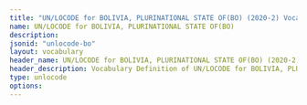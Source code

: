 ```yaml
---
title: "UN/LOCODE for BOLIVIA, PLURINATIONAL STATE OF(BO) (2020-2) Vocabulary"
name: UN/LOCODE for BOLIVIA, PLURINATIONAL STATE OF(BO) 
description: 
jsonid: "unlocode-bo"
layout: vocabulary
header_name: UN/LOCODE for BOLIVIA, PLURINATIONAL STATE OF(BO) (2020-2) JSON-LD Vocabulary
header_description: Vocabulary Definition of UN/LOCODE for BOLIVIA, PLURINATIONAL STATE OF(BO) (2020-2) semantics in HTML format. JSON-LD format is available at [unlocode-bo.jsonld](/vocabulary/unlocode-bo.jsonld)
type: unlocode
options:
---
```

